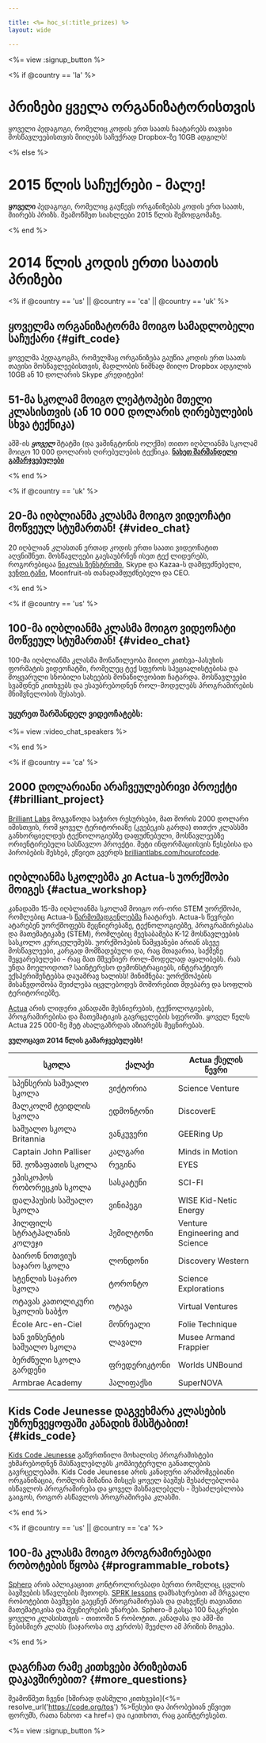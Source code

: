```yaml
---

title: <%= hoc_s(:title_prizes) %>
layout: wide

---
```


<%= view :signup_button %>

<% if @country == 'la' %>

# პრიზები ყველა ორგანიზატორისთვის

ყოველი პედაგოგი, რომელიც კოდის ერთ საათს ჩაატარებს თავისი მოსწავლეებისთვის მიიღებს საჩუქრად Dropbox-ზე 10GB ადგილს!

<% else %>

# 2015 წლის საჩუქრები - მალე!

**ყოველი** პედაგოგი, რომელიც გაუწევს ორგანიზებას კოდის ერთ საათს, მიირებს პრიზს. შეამოწმეთ სიახლეები 2015 წლის შემოდგომაზე.

<% end %>

# 2014 წლის კოდის ერთი საათის პრიზები

<% if @country == 'us' || @country == 'ca' || @country == 'uk' %>

## ყოველმა ორგანიზატორმა მოიგო სამადლობელი საჩუქარი {#gift_code}

ყოველმა პედაგოგმა, რომელმაც ორგანიზება გაუწია კოდის ერთ საათს თავისი მოსწავლეებისთვის, მადლობის ნიშნად მიიღო Dropbox ადგილის 10GB ან 10 დოლარის Skype კრედიტები!

## 51-მა სკოლამ მოიგო ლეპტოპები მთელი კლასისთვის (ან 10 000 დოლარის ღირებულების სხვა ტექნიკა)

აშშ-ის ***ყოველ*** შტატში (და ვაშინგტონის ოლქში) თითო იღბლიანმა სკოლამ მოიგო 10 000 დოლარის ღირებულების ტექნიკა. [**ნახეთ შარშანდელი გამარჯვებულები**](http://codeorg.tumblr.com/post/104109522378/prize-winners)

<% end %>

<% if @country == 'uk' %>

## 20-მა იღბლიანმა კლასმა მოიგო ვიდეოჩატი მოწვეულ სტუმართან! {#video_chat}

20 იღბლიან კლასთან ერთად კოდის ერთი საათი ვიდეოჩატით აღვნიშნეთ. მოსწავლეები გაესაუბრნენ ისეთ ტექ ლიდერებს, როგორებიცაა [ნიკლას ზენსტრომი](https://www.youtube.com/watch?v=28Uiam6mFeI), Skype და Kazaa-ს დამფუძნებელი, [ვენდი ტანი](https://www.youtube.com/watch?v=Xzh54UPe4qg), Moonfruit-ის თანადამფუძნებელი და CEO.

<% end %>

<% if @country == 'us' %>

## 100-მა იღბლიანმა კლასმა მოიგო ვიდეოჩატი მოწვეულ სტუმართან! {#video_chat}

100-მა იღბლიანმა კლასმა მონაწილეობა მიიღო კითხვა-პასუხის ფორმატის ვიდეოჩატში, რომელეც ტექ სფეროს სპეციალისტებისა და მოყვარული სნობილი სახეების მონაწილეობით ჩატარდა. მოსწავლეები სვამდნენ კითხვებს და ესაუბრებოდნენ როლ-მოდელებს პროგრამირების მნიშვნელობის შესახებ.

### უყურეთ შარშანდელ ვიდეოჩატებს:

<%= view :video_chat_speakers %>

<% end %>

<% if @country == 'ca' %>

## 2000 დოლარიანი არაჩვეულებრივი პროექტი {#brilliant_project}

[Brilliant Labs](http://brilliantlabs.com/hourofcode) მოგვაწოდა საჭირო რესურსები, მათ შორის 2000 დოლარი იმისთვის, რომ ყოველ ტერიტორიაზე (კვებეკის გარდა) თითქო კლასსში განხორციელდეს ტექნოლოგიებზე დაფუძნებული, მოსწავლეებზე ორიენტირებული სასწავლო პროექტი. მეტი ინფორმაციისვის წესებისა და პირობების შესხებ, ეწვიეთ გვერდს [brilliantlabs.com/hourofcode](http://brilliantlabs.com/hourofcode).

## იღბლიანმა სკოლებმა კი Actua-ს უორქშოპი მოიგეს {#actua_workshop}

კანადაში 15-მა იღბლიანმა სკოლამ მოიგო ორ-ორი STEM უორქშოპი, რომლებიც Actua-ს [წარმომადგენლებმა](http://www.actua.ca/about-members/) ჩაატარეს. Actua-ს წევრები ატარებენ უორქშოფებს მეცნიერებაზე, ტექნოლოგიებზე, პროგრამირებასა და მათემატიკაზე (STEM), რომლებიც შეესაბამება K-12 მოსწავლეების სასკოლო კურიკულუმებს. უორქშოპების წამყვანები არიან ასევე მოსწავლეები, კარგად მომზადებული და, რაც მთავარია, საქმეზე შეყვარებულები - რაც მათ მშვენიერ როლ-მოდელად აყალიბებს. რას უნდა მოელოდოთ? საინტერესო დემონსტრაციებს, ინტერაქტიურ ექსპერიმენტებსა დაუამრავ ხალისს! მინიშნება: უორქშოპების მისაწვდომობა შეიძლება იცვლებოდეს მოშორებით მდებარე და სოფლის ტერიტორიებზე.

[Actua](http://actua.ca/) არის ლიდერი კანადაში მესნიერების, ტექნოლოგიების, პროგრამირებისა და მათემატიკის გავრცელების სფეროში. ყოველ წელს Actua 225 000-ზე მეტ ახალგაზრდას აზიარებს მეცნირებას.

**ვულოცავთ 2014 წლის გამარჯვებულებს!**

| სკოლა                          | ქალაქი       | Actua ქსელის წევრი              |
| ------------------------------ | ------------ | ------------------------------- |
| სპენსერის საშუალო სკოლა        | ვიქტორია     | Science Venture                 |
| მალკოლმ ტვიდლის სკოლა          | ედმონტონი    | DiscoverE                       |
| საშუალო სკოლა Britannia        | ვანკუვერი    | GEERing Up                      |
| Captain John Palliser          | კალგარი      | Minds in Motion                 |
| წმ. ჟოზაფათის სკოლა            | რეგინა       | EYES                            |
| ეპისკოპოს რობორეცკის სკოლა     | სასკატუნი    | SCI-FI                          |
| დალჰაუსის საშუალო სკოლა        | ვინიპეგი     | WISE Kid-Netic Energy           |
| ჰილფილს სტრატჰალანის კოლეჯი    | ჰემილტონი    | Venture Engineering and Science |
| ბაირონ ნოთვიუს საჯარო სკოლა    | ლონდონი      | Discovery Western               |
| სტენლის საჯარო სკოლა           | ტორონტო      | Science Explorations            |
| ოტავას კათოლიკური სკოლის საბჭო | ოტავა        | Virtual Ventures                |
| École Arc-en-Ciel              | მონრეალი     | Folie Technique                 |
| სან ვინსენტის საშუალო სკოლა    | ლავალი       | Musee Armand Frappier           |
| ბერძნული სკოლა გარდენი         | ფრედერიკტონი | Worlds UNBound                  |
| Armbrae Academy                | ჰალიფაქსი    | SuperNOVA                       |

## Kids Code Jeunesse დაგვეხმარა კლასების უზრუნვეყოფაში კანადის მასშტაბით! {#kids_code}

[Kids Code Jeunesse](http://www.kidscodejeunesse.org) გაწვრთნილი მოხალისე პროგრამისტები ეხმარებოდნენ მასწავლებლებს კომპიუტერული განათლების გავრცელებაში. Kids Code Jeunesse არის კანადური არამომგებიანი ორგანიზაცია, რომლის მიზანია მისცეს ყოველ ბავშვს შესაძლებლობა ისწავლოს პროგრამირება და ყოველ მასწავლებელს - შესაძლებლობა გაიგოს, როგორ ასწავლოს პროგრამირება კლასში.

<% end %>

<% if @country == 'us' || @country == 'ca' %>

## 100-მა კლასმა მოიგო პროგრამირებადი რობოტების წყობა {#programmable_robots}

[Sphero](http://www.gosphero.com/) არის აპლიკაციით კონტროლირებადი ბურთი რომელიც, ცვლის ბავშვების სწავლების მეთოდს. [SPRK lessons](http://www.gosphero.com/education/) დამსახურებით ამ მრგვალი რობოტებით ბავშვები გაეცნენ პროგრამირებას და დახვეწეს თავიანთი მათემატიკისა და მეცნიერების უნარები. Sphero-მ გასცა 100 ნაკკრები ყოველი კლასისთვის - თითოში 5 რობოტით. კანადასა და აშშ-ში ნებისმიერ კლასს (საჯაროსა თუ კერძოს) შეეძლო ამ პრიზის მოგება.

<% end %>

## დაგრჩათ რამე კითხვები პრიზებთან დაკავშირებით? {#more_questions}

შეამოწმეთ ჩვენი [ხშირად დასმული კითხვები](<%= resolve_url('https://code.org/tos') %>წესები და პირობები</a>ან ეწვიეთ ფორუმს, რათა ნახოთ <a href=) და იკითხოთ, რაც გაინტერესებთ.

<%= view :signup_button %>